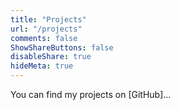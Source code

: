 ```yaml
---
title: "Projects"
url: "/projects"
comments: false
ShowShareButtons: false
disableShare: true
hideMeta: true
---
```


You can find my projects on [GitHub]...
